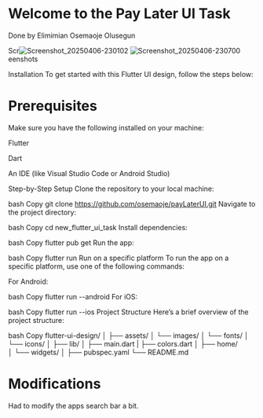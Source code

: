 # Welcome to the Pay Later UI Task
Done by Elimimian Osemaoje Olusegun

Scr![Screenshot_20250406-230102](https://github.com/user-attachments/assets/edc6b8c3-d9cd-46c6-aae9-73337bd13fd2)
![Screenshot_20250406-230700](https://github.com/user-attachments/assets/5498b541-37c4-4f13-804e-ee881244c664)
eenshots


Installation
To get started with this Flutter UI design, follow the steps below:

# Prerequisites
Make sure you have the following installed on your machine:

Flutter

Dart

An IDE (like Visual Studio Code or Android Studio)

Step-by-Step Setup
Clone the repository to your local machine:

bash
Copy
git clone https://github.com/osemaoje/payLaterUI.git
Navigate to the project directory:

bash
Copy
cd new_flutter_ui_task
Install dependencies:

bash
Copy
flutter pub get
Run the app:

bash
Copy
flutter run
Run on a specific platform
To run the app on a specific platform, use one of the following commands:

For Android:

bash
Copy
flutter run --android
For iOS:

bash
Copy
flutter run --ios
Project Structure
Here’s a brief overview of the project structure:

bash
Copy
flutter-ui-design/
│
├── assets/
│   └── images/
│   └── fonts/
│   └── icons/
│
├── lib/
│   ├── main.dart
|   ├── colors.dart
│   ├── home/      
│   └── widgets/
│
├── pubspec.yaml
└── README.md

# Modifications
Had to modify the apps search bar a bit.
